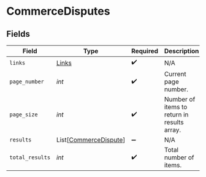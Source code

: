 # CommerceDisputes


## Fields

| Field                                                           | Type                                                            | Required                                                        | Description                                                     |
| --------------------------------------------------------------- | --------------------------------------------------------------- | --------------------------------------------------------------- | --------------------------------------------------------------- |
| `links`                                                         | [Links](../../models/shared/links.md)                           | :heavy_check_mark:                                              | N/A                                                             |
| `page_number`                                                   | *int*                                                           | :heavy_check_mark:                                              | Current page number.                                            |
| `page_size`                                                     | *int*                                                           | :heavy_check_mark:                                              | Number of items to return in results array.                     |
| `results`                                                       | List[[CommerceDispute](../../models/shared/commercedispute.md)] | :heavy_minus_sign:                                              | N/A                                                             |
| `total_results`                                                 | *int*                                                           | :heavy_check_mark:                                              | Total number of items.                                          |